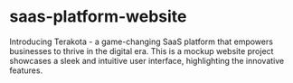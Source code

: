 # saas-platform-website
Introducing Terakota - a game-changing SaaS platform that empowers businesses to thrive in the digital era. This is a mockup website project showcases a sleek and intuitive user interface, highlighting the innovative features.

